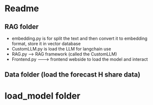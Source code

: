 # Readme

## RAG folder
- embedding.py is for split the text and then convert it to embedding format, store it in vector database
- CustomLLM.py is load the LLM for langchain use
- RAG.py --> RAG framework (called the CustomLLM)
- Frontend.py ---> frontend webside to load the model and interact

## Data folder (load the forecast H share data)

# load_model folder


